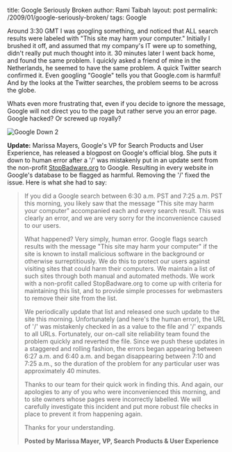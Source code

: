 title: Google Seriously Broken
author: Rami Taibah 
layout: post
permalink: /2009/01/google-seriously-broken/
tags: Google

Around 3:30 GMT I was googling something, and noticed that ALL search results were labeled with "This site may harm your computer." Initially I brushed it off, and assumed that my company's IT were up to something, didn't really put much thought into it. 30 minutes later I went back home, and found the same problem. I quickly asked a friend of mine in the Netherlands, he seemed to have the same problem. A quick Twitter search confirmed it. Even googling "Google" tells you that Google.com is harmful! And by the looks at the Twitter searches, the problem seems to be across the globe.

Whats even more frustrating that, even if you decide to ignore the message, Google will not direct you to the page but rather serve you an error page. Google hacked? Or screwed up royally?


![Google Down 2]({filename}/images/google-down-2.png)


**Update:** Marissa Mayers, Google's VP for Search Products and User Experience, has released a blogpost on Google's official blog.  She puts it down to human error after a '/' was mistakenly put in an update sent from the non-profit [StopBadware.org](http://stopbadware.org/) to Google. Resulting in every website in Google's database to be flagged as harmful. Removing the '/' fixed the issue. Here is what she had to say:


> If you did a Google search between 6:30 a.m. PST and 7:25 a.m. PST this morning, you likely saw that the message "This site may harm your computer" accompanied each and every search result. This was clearly an error, and we are very sorry for the inconvenience caused to our users.
> 
> What happened? Very simply, human error. Google flags search results with the message "This site may harm your computer" if the site is known to install malicious software in the background or otherwise surreptitiously. We do this to protect our users against visiting sites that could harm their computers. We maintain a list of such sites through both manual and automated methods. We work with a non-profit called StopBadware.org to come up with criteria for maintaining this list, and to provide simple processes for webmasters to remove their site from the list.
> 
> We periodically update that list and released one such update to the site this morning. Unfortunately (and here's the human error), the URL of '/' was mistakenly checked in as a value to the file and '/' expands to all URLs. Fortunately, our on-call site reliability team found the problem quickly and reverted the file. Since we push these updates in a staggered and rolling fashion, the errors began appearing between 6:27 a.m. and 6:40 a.m. and began disappearing between 7:10 and 7:25 a.m., so the duration of the problem for any particular user was approximately 40 minutes.
> 
> Thanks to our team for their quick work in finding this. And again, our apologies to any of you who were inconvenienced this morning, and to site owners whose pages were incorrectly labelled. We will carefully investigate this incident and put more robust file checks in place to prevent it from happening again.
> 
> Thanks for your understanding.
> 
> **Posted by Marissa Mayer, VP, Search Products & User Experience**
 

